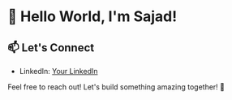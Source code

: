 # 👋 Hello World, I'm Sajad!


## 📫 Let's Connect

- LinkedIn: [Your LinkedIn](https://www.linkedin.com/in/sajadh76/)

Feel free to reach out! Let's build something amazing together! 🌟
